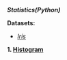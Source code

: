 **_Statistics(Python)_**

**Datasets:**
* [_Iris_](https://github.com/NMShihab/Statistic-python-/blob/master/iris.csv)

**1. [Histogram](https://github.com/NMShihab/Statistic-python-/blob/master/histogram.ipynb)**

